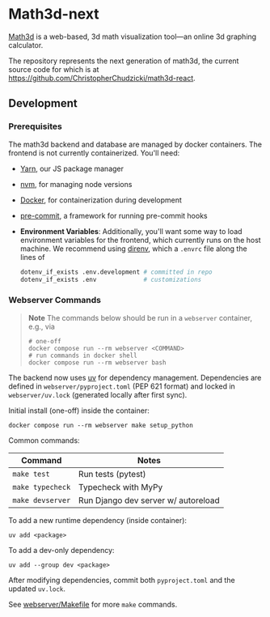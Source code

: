 # Math3d-next

[Math3d](https://math3d.org) is a web-based, 3d math visualization tool—an online 3d graphing calculator.

The repository represents the next generation of math3d, the current source code for which is at https://github.com/ChristopherChudzicki/math3d-react.

## Development

### Prerequisites

The math3d backend and database are managed by docker containers. The frontend is not currently containerized. You'll need:

- [Yarn](https://yarnpkg.com/getting-started/install), our JS package manager
- [nvm](https://github.com/nvm-sh/nvm), for managing node versions
- [Docker](https://docs.docker.com/get-docker/), for containerization during development
- [pre-commit](https://pre-commit.com/index.html), a framework for running pre-commit hooks
- **Environment Variables**: Additionally, you'll want some way to load environment variables for the frontend, which currently runs on the host machine. We recommend using [direnv](https://direnv.net/docs/installation.html), which a `.envrc` file along the lines of

  ```sh
  dotenv_if_exists .env.development # committed in repo
  dotenv_if_exists .env             # customizations
  ```

### Webserver Commands

> **Note**
> The commands below should be run in a `webserver` container, e.g., via
>
> ```
> # one-off
> docker compose run --rm webserver <COMMAND>
> # run commands in docker shell
> docker compose run --rm webserver bash
> ```

The backend now uses [uv](https://docs.astral.sh/uv/) for dependency management. Dependencies are defined in `webserver/pyproject.toml` (PEP 621 format) and locked in `webserver/uv.lock` (generated locally after first sync).

Initial install (one-off) inside the container:

```
docker compose run --rm webserver make setup_python
```

Common commands:

| Command          | Notes                               |
| ---------------- | ----------------------------------- |
| `make test`      | Run tests (pytest)                  |
| `make typecheck` | Typecheck with MyPy                 |
| `make devserver` | Run Django dev server w/ autoreload |

To add a new runtime dependency (inside container):

```
uv add <package>
```

To add a dev-only dependency:

```
uv add --group dev <package>
```

After modifying dependencies, commit both `pyproject.toml` and the updated `uv.lock`.

See [webserver/Makefile](./webserver/Makefile) for more `make` commands.
